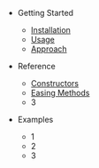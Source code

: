 - Getting Started

  - [Installation](./installation.md)
  - [Usage](./usage.md)
  - [Approach](./approach.md)

- Reference

  - [Constructors](./constructors.md)
  - [Easing Methods](./methods.md)
  - 3

- Examples

  - 1
  - 2
  - 3